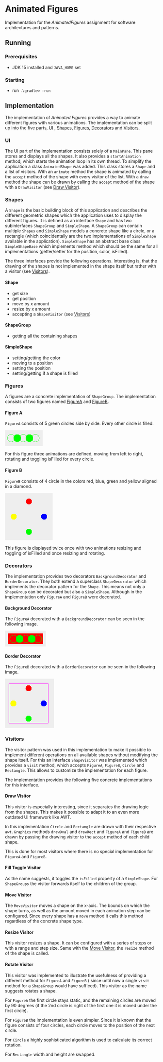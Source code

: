 # Animated Figures

Implementation for the *AnimatedFigures* assignment for software architectures and patterns.

## Running

### Prerequisites

- JDK 15 installed and `JAVA_HOME` set

### Starting

- run `.\gradlew :run`

## Implementation

The implementation of *Animated Figures* provides a way to animate different figures with various animations. The
implementation can be split up into the five parts, [UI](#ui)
, [Shapes](#shapes), [Figures](#figures), [Decorators](#decorators)
and [Visitors](#visitors).

### UI

The UI part of the implementation consists solely of a `MainPane`. This pane stores and displays all the shapes. It also
provides a `startAnimation` method, which starts the animation loop in its own thread. To simplify the application a
class `AnimatedShape` was added. This class stores a `Shape` and a list of visitors. With an `animate` method the shape
is animated by calling the `accept` method of the shape with every visitor of the list. With a `draw` method the shape
can be drawn by calling the `accept` method of the shape with a `DrawVisitor` (see [Draw Visitor](#draw-visitor)).

### Shapes

A `Shape` is the basic building block of this application and describes the different geometric shapes which the
application uses to display the different figures. It is defined as an interface `Shape` and has two
subinterfaces `ShapeGroup` and `SimpleShape`. A `ShapeGroup` can contain multiple `Shapes` and `SimpleShape` models a
concrete shape like a circle, or a rectangle (which coincidentally are the two implementations of `SimpleShape`
available in the application). `SimpleShape` has an abstract base class `SimpleShapeBase`
which implements method which should be the same for all implementations (getter/setter for the position, color,
isFilled).

The three interfaces provide the following operations. Interesting is, that the drawing of the shapes is not implemented
in the shape itself but rather with a visitor (see [Visitors](#visitors)).

#### Shape

- get size
- get position
- move by x amount
- resize by x amount
- accepting a `ShapeVisitor` (see [Visitors](#visitors))

#### ShapeGroup

- getting all the containing shapes

#### SimpleShape

- setting/getting the color
- moving to a position
- setting the position
- setting/getting if a shape is filled

### Figures

A figures are a concrete implementation of `ShapeGroup`. The implementation consists of two figures
named [FigureA](#figure-a) and [FigureB](#figure-b).

#### Figure A

`FigureA` consists of 5 green circles side by side. Every other circle is filled.

![FigureA](doc/images/figure_a.png)

For this figure three animations are defined, moving from left to right, rotating and toggling isFilled for every
circle.

#### Figure B

`FigureB` consists of 4 circle in the colors red, blue, green and yellow aligned in a diamond.

![FigureB](doc/images/figure_b.png)

This figure is displayed twice once with two animations resizing and toggling of isFilled and once resizing and
rotating.

### Decorators

The implementation provides two decorators `BackgroundDecorator` and `BorderDecorator`. They both extend a
superclass `ShapeDecorator` which implements the decorator pattern for the `Shape`. This means not only a `ShapeGroup`
can be decorated but also a `SimpleShape`. Although in the implementation only `FigureA` and `FigureB` were decorated.

#### Background Decorator

The `FigureA` decorated with a `BackgroundDecorator` can be seen in the following image.

![BGDecorator](/doc/images/figure_a_decorated.png)

#### Border Decorator

The `FigureB` decorated with a `BorderDecorator` can be seen in the following image.

![BGDecorator](/doc/images/figure_b_decorated.png)

### Visitors

The visitor pattern was used in this implementation to make it possible to implement different operations on all
available shapes without modifying the shape itself. For this an interface `ShapeVisitor` was implemented which provides
a `visit` method, which accepts `FigureA`, `FigureB`, `Circle` and `Rectangle`. This allows to customize the
implementation for each figure.

The implementation provides the following five concrete implementations for this interface.

#### Draw Visitor

This visitor is especially interesting, since it separates the drawing logic from the shapes. This makes it possible to
adapt it to an even more outdated UI framework like AWT.

In this implementation `Circle` and `Rectangle` are drawn with their respective `awt.Graphics` methods `drawOval`
and `drawRect` and `FigureA` and `FigureB` are drawn by passing the drawing visitor to the `accept` method of each child
shape.

This is done for most visitors where there is no special implementation for `FigureA` and `FigureB`.

#### Fill Toggle Visitor

As the name suggests, it toggles the `isFilled` property of a `SimpleShape`. For `ShapeGroups` the visitor forwards
itself to the children of the group.

#### Move Visitor

The `MoveVisitor` moves a shape on the x-axis. The bounds on which the shape turns, as well as the amount moved in each
animation step can be configured. Since every shape has a `move` method it calls this method regardless of the concrete
shape type.

#### Resize Visitor

This visitor resizes a shape. It can be configured with a series of steps or with a range and step size. Same with
the [Move Visitor](#move-visitor), the `resize` method of the shape is called.

#### Rotate Visitor

This visitor was implemented to illustrate the usefulness of providing a different method for `FigureA` and `FigureB` (
since until now a single `visit` method for a `ShapeGroup` would have sufficed). This visitor as the name suggests
rotates a shape.

For `FigureA` the first circle stays static, and the remaining circles are moved by 90 degrees (if the 2nd circle is
right of the first one it is moved under the first circle).

For `FigureB` the implementation is even simpler. Since it is known that the figure consists of four circles, each
circle moves to the position of the next circle.

For `Circle` a highly sophisticated algorithm is used to calculate its correct rotation.

For `Rectangle` width and height are swapped.